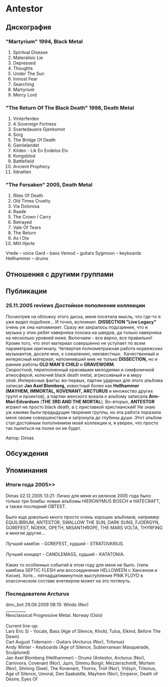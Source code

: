 # Antestor



## Дискография

### "Martyrium" 1994, Black Metal

1. Spiritual Disease 
2. Materalisic Lie 
3. Depressed 
4. Thoughts 
5. Under The Sun 
6. Inmost Fear 
7. Searching 
8. Martyrium 
9. Mercy Lord

### "The Return Of The Black Death" 1998, Death Metal

1. Vinterferden 
2. A Sovereign Fortress 
3. Svartedauens Gjenkomst 
4. Sorg 
5. The Bridge Of Death 
6. Gamlelandet 
7. Kilden - Lik En Endelos Elv 
8. Kongsblod 
9. Battlefield 
10. Ancient Prophecy 
11. Ildnatten

### "The Forsaken" 2005, Death Metal

1. Rites Of Death 
2. Old Times Cruelty 
3. Via Dolorosa
4. Raade
5. The Crown I Carry
6. Betrayed
7. Vale Of Tears
8. The Return 
9. As I Die
10. Mitt Hjerte

Vrede – voice
Gard – bass
Vemod – guitars
Sygmoon – keyboards
Hellhammer – drums


## Отношения с другими группами


## Публикации

### 25.11.2005 reviews Достойное пополнение коллекции

<P>Посмотрев на обложку этого диска, меня посетила мысль, что где-то я уже видел подобное... И точно, вспомнил. <STRONG>DISSECTION "Live Legacy"</STRONG> очень уж она напоминает. Сразу же закралось подозрение, что и музыка у этих ребят наверняка похожа на шведов, да только наверняка на несколько уровней ниже. Включаем - все верно, все правильно! Кроме того, что этот материал совершенно не уступает по всем параметрам оригиналу. Четвертая полнометражная работа норвежских музыкантов, доселе мне, к сожалению,&nbsp;неизвестных.&nbsp; Качественный и интересный материал, напомнивший мне&nbsp;не только&nbsp;<STRONG>DISSECTION,</STRONG> но и ранние работы <STRONG>OLD MAN'S CHILD</STRONG> и <STRONG>GRAVEWORM</STRONG>. Скоростной,&nbsp;переполненный красивыми мелодиями и&nbsp;симфоничной атмосферой, колючий black death metal, агрессивный и в меру злой.&nbsp;Интересные факты: во-первых,&nbsp;партии ударных для этого альбома записал <STRONG>Jan Axel Blomberg,</STRONG> известный более как<STRONG> Hellhammer (MAYHEM, IMMORTAL, KOVENANT, ARCTURUS</STRONG> и множество других групп и проектов), а партии женского вокала к альбому записала <STRONG>Ann-Mari Edvardsen</STRONG> (<STRONG>THE 3RD AND THE MORTAL</STRONG>). Во-вторых, <STRONG>ANTESTOR</STRONG> играют не просто black death, а с приставкой христианский! Не знаю уж&nbsp;какими были&nbsp;предыдущие творения группы, но эта работа поразила меня своим совершенством&nbsp;и затронула до глубины души. Этот альбом стал достойным пополнением моей коллекции и, я уверен, что просто так пылиться на полке он не будет.</P>
Автор: Dimas


## Обсуждения


## Упоминания

### Итоги года 2005&gt;&gt;

Dimas 02.12.2005 13:21:
Лично для меня из релизов 2005 года было только три бомбы: новые альбомы HIERONYMUS BOSCH и HATECRAFT, а также последний OBTEST.<BR><BR>Было еще довольно много просто очень хороших альбомов, например EQUILIBRIUM, ANTESTOR, SWALLOW THE SUN, DARK SUNS, FJOERGYN, GOREFEST, NOEKK, OPETH, MISANTHROPE, THE MARS VOLTA, THYRFING и многие другие...<BR><BR>Лучший камбэк - GOREFEST, худший - STRATOVARIUS.<BR><BR>Лучший концерт - CANDLEMASS, худший - KATATONIA.<BR><BR>Каких то особенных событий в этом году для меня не было. (типа камбэка SEPTIC FLESH или воссоединения HELLOWEEN с Хансеном и Киске). Хотя... пятнадцатиминутное выступление PINK FLOYD в классическом составе вчетвером может на это потянуть.

### Последователи Arcturus

dmc_bot 29.09.2009 08:15:
Winds (Nor) <BR>__________<BR>Neoclassical Progressive Metal. Norway (Oslo) <BR><BR>Current line-up:<BR>Lars Eric Si - Vocals, Bass (Age of Silence, Khold, Tulus, Eikind, Before The Dawn)<BR>Carl August Tidemann - Guitars (Arcturus (Nor), Tritonus)<BR>Andy Winter - Keyboards (Age of Silence, Subterranean Masquerade, Sculptured)<BR>Jan Axel Blomberg (Hellhammer) - Drums (Antestor, Arcturus (Nor), Carnivora, Covenant (Nor), Jшrn, Dimmu Borgir, Mezzerschmitt, Mortem (Nor), Shining (Swe), The Kovenant, Thorns, Troll (Nor), Vidsyn, Tritonus, Age of Silence, Umoral, Den Saakaldte, Mayhem (Nor), Emperor, Death of Desire, Eyes Of  <BR>

